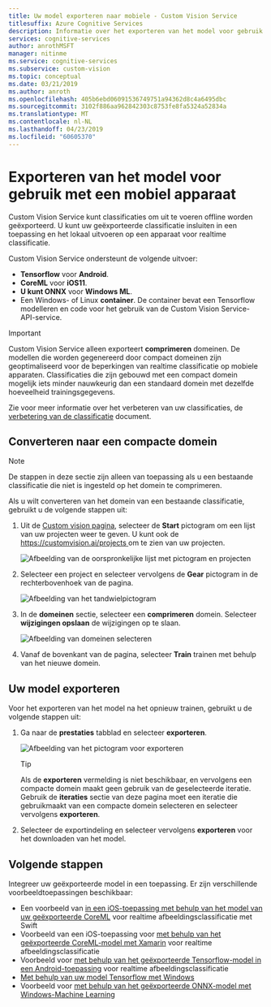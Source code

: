 ```yaml
---
title: Uw model exporteren naar mobiele - Custom Vision Service
titlesuffix: Azure Cognitive Services
description: Informatie over het exporteren van het model voor gebruik bij het maken van mobiele toepassingen.
services: cognitive-services
author: anrothMSFT
manager: nitinme
ms.service: cognitive-services
ms.subservice: custom-vision
ms.topic: conceptual
ms.date: 03/21/2019
ms.author: anroth
ms.openlocfilehash: 405b6ebd06091536749751a94362d8c4a6495dbc
ms.sourcegitcommit: 3102f886aa962842303c8753fe8fa5324a52834a
ms.translationtype: MT
ms.contentlocale: nl-NL
ms.lasthandoff: 04/23/2019
ms.locfileid: "60605370"
---
```

# <a name="export-your-model-for-use-with-mobile-devices"></a>Exporteren van het model voor gebruik met een mobiel apparaat

Custom Vision Service kunt classificaties om uit te voeren offline worden geëxporteerd. U kunt uw geëxporteerde classificatie insluiten in een toepassing en het lokaal uitvoeren op een apparaat voor realtime classificatie.

Custom Vision Service ondersteunt de volgende uitvoer:

* __Tensorflow__ voor __Android__.
* __CoreML__ voor __iOS11__.
* __U kunt ONNX__ voor __Windows ML__.
* Een Windows- of Linux __container__. De container bevat een Tensorflow modelleren en code voor het gebruik van de Custom Vision Service-API-service. 

> [!IMPORTANT]
> Custom Vision Service alleen exporteert __comprimeren__ domeinen. De modellen die worden gegenereerd door compact domeinen zijn geoptimaliseerd voor de beperkingen van realtime classificatie op mobiele apparaten. Classificaties die zijn gebouwd met een compact domein mogelijk iets minder nauwkeurig dan een standaard domein met dezelfde hoeveelheid trainingsgegevens.
>
> Zie voor meer informatie over het verbeteren van uw classificaties, de [verbetering van de classificatie](getting-started-improving-your-classifier.md) document.

## <a name="convert-to-a-compact-domain"></a>Converteren naar een compacte domein

> [!NOTE]
> De stappen in deze sectie zijn alleen van toepassing als u een bestaande classificatie die niet is ingesteld op het domein te comprimeren.

Als u wilt converteren van het domein van een bestaande classificatie, gebruikt u de volgende stappen uit:

1. Uit de [Custom vision pagina](https://customvision.ai), selecteer de __Start__ pictogram om een lijst van uw projecten weer te geven. U kunt ook de [ https://customvision.ai/projects ](https://customvision.ai/projects) om te zien van uw projecten.

    ![Afbeelding van de oorspronkelijke lijst met pictogram en projecten](./media/export-your-model/projects-list.png)

2. Selecteer een project en selecteer vervolgens de __Gear__ pictogram in de rechterbovenhoek van de pagina.

    ![Afbeelding van het tandwielpictogram](./media/export-your-model/gear-icon.png)

3. In de __domeinen__ sectie, selecteer een __comprimeren__ domein. Selecteer __wijzigingen opslaan__ de wijzigingen op te slaan.

    ![Afbeelding van domeinen selecteren](./media/export-your-model/domains.png)

4. Vanaf de bovenkant van de pagina, selecteer __Train__ trainen met behulp van het nieuwe domein.

## <a name="export-your-model"></a>Uw model exporteren

Voor het exporteren van het model na het opnieuw trainen, gebruikt u de volgende stappen uit:

1. Ga naar de **prestaties** tabblad en selecteer __exporteren__. 

    ![Afbeelding van het pictogram voor exporteren](./media/export-your-model/export.png)

    > [!TIP]
    > Als de __exporteren__ vermelding is niet beschikbaar, en vervolgens een compacte domein maakt geen gebruik van de geselecteerde iteratie. Gebruik de __iteraties__ sectie van deze pagina moet een iteratie die gebruikmaakt van een compacte domein selecteren en selecteer vervolgens __exporteren__.

2. Selecteer de exportindeling en selecteer vervolgens __exporteren__ voor het downloaden van het model.

## <a name="next-steps"></a>Volgende stappen

Integreer uw geëxporteerde model in een toepassing. Er zijn verschillende voorbeeldtoepassingen beschikbaar:

* Een voorbeeld van [in een iOS-toepassing met behulp van het model van uw geëxporteerde CoreML](https://go.microsoft.com/fwlink/?linkid=857726) voor realtime afbeeldingsclassificatie met Swift
* Voorbeeld van een iOS-toepassing voor [met behulp van het geëxporteerde CoreML-model met Xamarin](https://github.com/xamarin/ios-samples/tree/master/ios11/CoreMLAzureModel) voor realtime afbeeldingsclassificatie 
* Voorbeeld voor [met behulp van het geëxporteerde Tensorflow-model in een Android-toepassing](https://github.com/Azure-Samples/cognitive-services-android-customvision-sample) voor realtime afbeeldingsclassificatie 
* [Met behulp van uw model Tensorflow met Windows](https://docs.microsoft.com/azure/cognitive-services/custom-vision-service/export-model-python)
* Voorbeeld voor [met behulp van het geëxporteerde ONNX-model met Windows-Machine Learning](https://azure.microsoft.com/resources/samples/cognitive-services-onnx-customvision-sample/)
